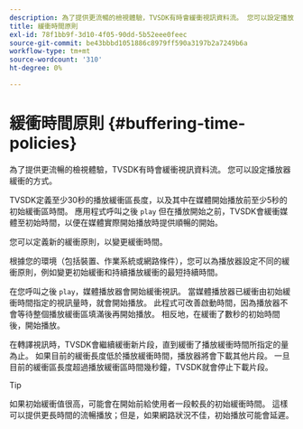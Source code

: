 ```yaml
---
description: 為了提供更流暢的檢視體驗，TVSDK有時會緩衝視訊資料流。 您可以設定播放器緩衝的方式。
title: 緩衝時間原則
exl-id: 78f1bb9f-3d10-4f05-90dd-5b52eee0feec
source-git-commit: be43bbbd1051886c8979ff590a3197b2a7249b6a
workflow-type: tm+mt
source-wordcount: '310'
ht-degree: 0%

---
```


# 緩衝時間原則 {#buffering-time-policies}

為了提供更流暢的檢視體驗，TVSDK有時會緩衝視訊資料流。 您可以設定播放器緩衝的方式。

TVSDK定義至少30秒的播放緩衝區長度，以及其中在媒體開始播放前至少5秒的初始緩衝區時間。 應用程式呼叫之後 `play` 但在播放開始之前，TVSDK會緩衝媒體至初始時間，以便在媒體實際開始播放時提供順暢的開始。

您可以定義新的緩衝原則，以變更緩衝時間。

<!--<a id="section_F6EEE15600814A70A57CCBACE20D68BD"></a>-->

根據您的環境（包括裝置、作業系統或網路條件），您可以為播放器設定不同的緩衝原則，例如變更初始緩衝和持續播放緩衝的最短持續時間。

在您呼叫之後 `play`，媒體播放器會開始緩衝視訊。 當媒體播放器已緩衝由初始緩衝時間指定的視訊量時，就會開始播放。 此程式可改善啟動時間，因為播放器不會等待整個播放緩衝區填滿後再開始播放。 相反地，在緩衝了數秒的初始時間後，開始播放。

在轉譯視訊時，TVSDK會繼續緩衝新片段，直到緩衝了播放緩衝時間所指定的量為止。 如果目前的緩衝長度低於播放緩衝時間，播放器將會下載其他片段。 一旦目前的緩衝區長度超過播放緩衝區時間幾秒鐘，TVSDK就會停止下載片段。

>[!TIP]
>
>如果初始緩衝值很高，可能會在開始前給使用者一段較長的初始緩衝時間。 這樣可以提供更長時間的流暢播放；但是，如果網路狀況不佳，初始播放可能會延遲。
